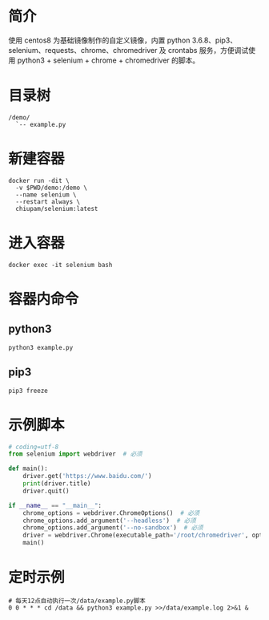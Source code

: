 # 简介
使用 centos8 为基础镜像制作的自定义镜像，内置 python 3.6.8、pip3、selenium、requests、chrome、chromedriver 及 crontabs 服务，方便调试使用 python3 + selenium + chrome + chromedriver 的脚本。
# 目录树
```text
/demo/
  `-- example.py
```
# 新建容器
```shell
docker run -dit \
  -v $PWD/demo:/demo \
  --name selenium \
  --restart always \
  chiupam/selenium:latest
```
# 进入容器
```shell
docker exec -it selenium bash
```
# 容器内命令
## python3
```shell
python3 example.py
```
## pip3
```shell
pip3 freeze
```
# 示例脚本
```python
# coding=utf-8
from selenium import webdriver  # 必须

def main():
    driver.get('https://www.baidu.com/')
    print(driver.title)
    driver.quit()

if __name__ == "__main__":
    chrome_options = webdriver.ChromeOptions()  # 必须
    chrome_options.add_argument('--headless')  # 必须
    chrome_options.add_argument('--no-sandbox')  # 必须
    driver = webdriver.Chrome(executable_path='/root/chromedriver', options=chrome_options)  # 必须
    main()

```
# 定时示例
```shell
# 每天12点自动执行一次/data/example.py脚本
0 0 * * * cd /data && python3 example.py >>/data/example.log 2>&1 &
```